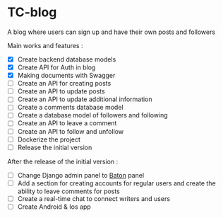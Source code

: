 # TC-blog
A blog where users can sign up and have their own posts and followers


Main works and features :
- [X] Create backend database models
- [X] Create API for Auth in blog
- [X] Making documents with Swagger
- [ ] Create an API for creating posts
- [ ] Create an API to update posts
- [ ] Create an API to update additional information
- [ ] Create a comments database model
- [ ] Create a database model of followers and following
- [ ] Create an API to leave a comment
- [ ] Create an API to follow and unfollow
- [ ] Dockerize the project
- [ ] Release the initial version

After the release of the initial version :
- [ ] Change Django admin panel to [Baton](https://github.com/otto-torino/django-baton) panel
- [ ] Add a section for creating accounts for regular users and create the ability to leave comments for posts
- [ ] Create a real-time chat to connect writers and users
- [ ] Create Android & Ios app
